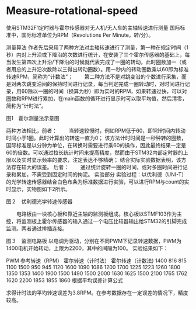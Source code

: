 # Measure-rotational-speed
使用STM32F1定时器与霍尔传感器对无人机/无人车的主轴转速进行测量
国际标准中，国际标准单位为RPM（Revolutions Per Minute，转/分）。

测量算法
作者先后采用了两种方法对主轴转速进行了测量，第一种在规定时间（1秒）内对上升沿或下降沿的次数进行统计，在安装了三个霍尔传感器的基础上，每当发生第四次上升沿/下降沿的时候就代表完成了一圈的转动，此时圈数加一（或者用总的上升沿次数除以三得出转动圈数）。用一秒内的转动圈数乘以60即为标准转速RPM，简称为“计数法”；
　　第二种方法不是对跳变沿的个数进行采集，而是对两次跳变沿间的保持时间进行记录，每当判定完成一圈转动时，对时间进行记录，用60除以一圈的时间（换算为秒）即为实时的RPM，如果转速过快，可以对圈数和RPM进行累加，在main函数的循环进行显示时可以取平均值，然后清零，简称为“计时法”。


图1　霍尔测量法示意图

两种方法相比，前者：
　　当转速较慢时，例如RPM低于60，即1秒时间内转动时间小于1圈。此时计算出的转速一直为0；
该方法计时时间是一秒钟转的圈数，国际标准是以分钟为单位，在转换时需要进行乘60的操作，因此最终结果一定是60的倍数。可以通过拉长统计时间来提高精度，然而由于STM32内部定时器的上限以及实时显示频率的要求，注定表达不够精确；
结合实际实验数据表明，该方法存在较大的误差。
后者：
　　通过统计旋转一圈的时间，或对多圈时间进行记录和累加，不需受到固定时间的拘泥。
实验部分
实验过程：以优利德（UNI-T）的光学转速传感器结合白色布条为标准数据进行实验，可以进行RPM与count的实时显示，实物图如下2所示。



图２　优利德光学转速传感器

　　电路板由一块核心板和靠近主轴的监测板组成。核心板以STMF103作为主控，将监测板上霍尔传感器的输入通过一个电压比较器输出给STM32的引脚完成监测。两者通过排插连接。

图３　监测电路板
以电调为驱动，分别在不同PWM下记录转速数据，PWM为1400电机开始转动，上限为2200，其中的间隔为100。
实验结果如下：

PWM	参考转速（RPM）	霍尔转速（计时法）	霍尔转速（计数法)
1400	816	815	1100
1500	950	945	1120
1600	1090	1086	1200
1700	1225	1223	1260
1800	1350	1353	1400
1900	1500	1490	1500
2000	1630	1625	1500
2100	1765	1762	1620
2200	1853	1855	1860
根据平均误差计算公式



求得计时法的平均转速误差为3.8RPM。在参考数据存在一定误差的情况下，精度较高。

